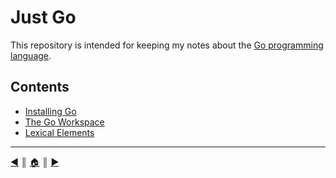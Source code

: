 # Just Go
This repository is intended for keeping my notes about the [Go programming language][1].

## Contents

* [Installing Go][c1]
* [The Go Workspace][c2]
* [Lexical Elements][c3]


---
[:arrow_backward:][back] ║ [:house:][home] ║ [:arrow_forward:][next]

<!-- navigation -->
[home]: #
[back]: #
[next]: README/installing.md


<!-- links -->
[1]: https://golang.org

<!-- contents -->
[c1]: README/installing.md
[c2]: README/workspace.md
[c3]: README/lexical_elements.md
